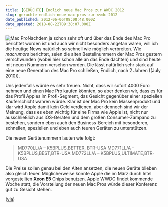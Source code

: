 ```yaml
---
title: [GERÜCHTE] Endlich neue Mac Pros zur WWDC 2012
slug: geruchte-endlich-neue-mac-pros-zur-wwdc-2012
date_published: 2012-06-06T08:08:48.000Z
date_updated: 2018-08-22T09:38:07.000Z
---
```


![Mac Pro](//picdump.thafaker.de/2012/06/Used_Mac_Pro_2.8GHz_Two_Quad_Core_Xeon_Apple_MA970LLA-100x100.jpg)Nachdem ja schon sehr oft und über das Ende des Mac Pro berichtet worden ist und auch wir nicht besonders angetan wären, will ich die heutige News natürlich so schnell wie möglich verbreiten. Wie *macrumors* berichtet, seien die alten Bestellnummern der Mac Pros gestern verschwunden (wobei hier schon alle an das Ende dachten) und sind heute mit neuen Nummern versehen worden. Die lässt natürlich sehr stark auf eine neue Generation des Mac Pro schließen, Endlich, nach 2 Jahren ((July 2010)). 

Uns jedenfalls würde es sehr freuen. Nicht, dass wir sofort 4000 Euro nehmen und einen Mac Pro kaufen könnten, so aber denken wir, dass es für das Profil Apples im Profi-Segment, das Gesicht gegenüber einer speziellen Käuferschicht wahren würde. Klar ist der Mac Pro kein Massenprodukt und klar wird Apple damit kein Geld verdienen, aber dennoch sind wir der Meinung, dass es eben wichtig für eine Firma wie Apple ist, nicht nur ausschließlich aus iOS-Geräten und dem großen Consumer-Zampano zu bestehen, sondern eben auch den Business-Bereich mit besonderen, schnellen, speziellen und eben auch teuren Geräten zu unterstützen.

Die neuen Gerätenummern lauten wie folgt:

> MD770LL/A – K5BPLUS,BETTER, BTR-USA
> MD771LL/A – K5BPLUS,BEST,BTR-USA
> MD772LL/A – K5BPLUS,ULTIMATE,BTR-USA

Die Preise sollen genau bei den Alten ansetzen, die neuen Geräte blieben also gleich teuer. Möglicherweise könnte Apple die im März durch Intel vorgestellten **Xeon E5** Chips benutzen. Apple WWDC findet kommende Woche statt, die Vorstellung der neuen Mac Pros würde dieser Konferenz gut zu Gesicht stehen.

([via](http://www.macrumors.com/2012/06/05/mac-pro-to-finally-see-updates-next-week/))
